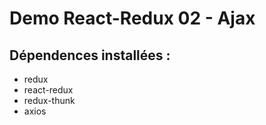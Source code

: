 # Demo React-Redux 02 - Ajax

## Dépendences installées :
- redux
- react-redux
- redux-thunk
- axios